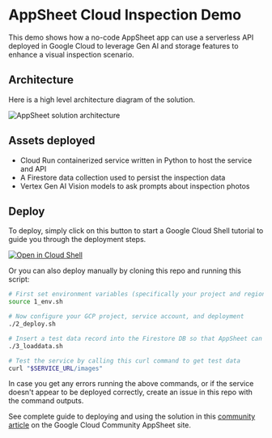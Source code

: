 # AppSheet Cloud Inspection Demo

This demo shows how a no-code AppSheet app can use a serverless API deployed in Google Cloud to leverage Gen AI and storage features to enhance a visual inspection scenario.

## Architecture

Here is a high level architecture diagram of the solution.

![AppSheet solution architecture](architecture.png)

## Assets deployed

- Cloud Run containerized service written in Python to host the service and API
- A Firestore data collection used to persist the inspection data
- Vertex Gen AI Vision models to ask prompts about inspection photos

## Deploy

To deploy, simply click on this button to start a Google Cloud Shell tutorial to guide you through the deployment steps.

[![Open in Cloud Shell](https://gstatic.com/cloudssh/images/open-btn.png)](https://ssh.cloud.google.com/cloudshell/open?cloudshell_git_repo=https://github.com/tyayers/appsheet-cloud-inspection-demo&cloudshell_git_branch=main&cloudshell_workspace=.&cloudshell_tutorial=docs/tutorial.md)

Or you can also deploy manually by cloning this repo and running this script:

```bash
# First set environment variables (specifically your project and region for deployment)
source 1_env.sh

# Now configure your GCP project, service account, and deployment
./2_deploy.sh

# Insert a test data record into the Firestore DB so that AppSheet can detect the schema
./3_loaddata.sh

# Test the service by calling this curl command to get test data
curl "$SERVICE_URL/images"
```

In case you get any errors running the above commands, or if the service doesn't appear to be deployed correctly, create an issue in this repo with the command outputs.

See complete guide to deploying and using the solution in this [community article](https://www.googlecloudcommunity.com/gc/Tips-Tricks/Use-Google-Cloud-Generative-AI-Image-Models-in-AppSheet-as-seen/td-p/629835) on the Google Cloud Community AppSheet site.
